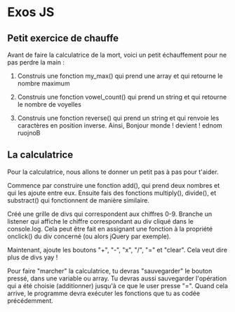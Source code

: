# Exos JS

## Petit exercice de chauffe

Avant de faire la calculatrice de la mort, voici un petit échauffement pour ne pas perdre la main :

1. Construis une fonction my_max() qui prend une array et qui retourne le nombre maximum

2. Construis une fonction vowel_count() qui prend un string et qui retourne le nombre de voyelles

3. Construis une fonction reverse() qui prend un string et qui renvoie les caractères en position inverse. Ainsi, Bonjour monde ! devient ! ednom ruojnoB

## La calculatrice

Pour la calculatrice, nous allons te donner un petit pas à pas pour t'aider.

Commence par construire une fonction add(), qui prend deux nombres et qui les ajoute entre eux. Ensuite fais des fonctions multiply(), divide(), et substract() qui fonctionnent de manière similaire.

Créé une grille de divs qui correspondent aux chiffres 0-9. Branche un listener qui affiche le chiffre correspondant au div cliqué dans le console.log. Cela peut être fait en assignant une fonction à la propriété onclick() du div concerné (ou alors jQuery par exemple).

Maintenant, ajoute les boutons "+", "-", "x", "/", "=" et "clear". Cela veut dire plus de divs yay !

Pour faire "marcher" la calculatrice, tu devras "sauvegarder" le bouton pressé, dans une variable ou array. Tu devras aussi sauvegarder l'opération qui a été choisie (additionner) jusqu'à ce que le user presse "=". Quand cela arrive, le programme devra exécuter les fonctions que tu as codée précédemment.
